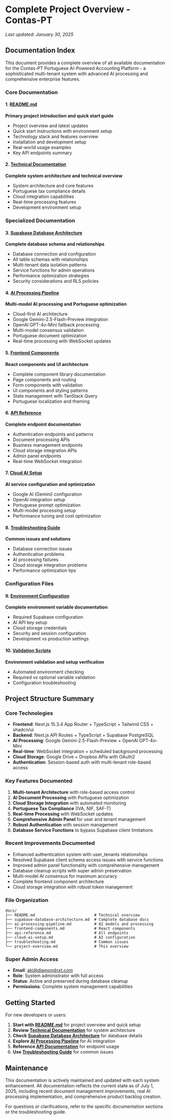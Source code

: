 # Complete Project Overview - Contas-PT

*Last updated: January 30, 2025*

## Documentation Index

This document provides a complete overview of all available documentation for the Contas-PT Portuguese AI-Powered Accounting Platform - a sophisticated multi-tenant system with advanced AI processing and comprehensive enterprise features.

### Core Documentation

#### 1. [README.md](../README.md)
**Primary project introduction and quick start guide**
- Project overview and latest updates
- Quick start instructions with environment setup
- Technology stack and features overview
- Installation and development setup
- Real-world usage examples
- Key API endpoints summary

#### 2. [Technical Documentation](README.md)
**Complete system architecture and technical overview**
- System architecture and core features
- Portuguese tax compliance details
- Cloud integration capabilities
- Real-time processing features
- Development environment setup

### Specialized Documentation

#### 3. [Supabase Database Architecture](supabase-database-architecture.md)
**Complete database schema and relationships**
- Database connection and configuration
- All table schemas with relationships
- Multi-tenant data isolation patterns
- Service functions for admin operations
- Performance optimization strategies
- Security considerations and RLS policies

#### 4. [AI Processing Pipeline](ai-processing-pipeline.md)
**Multi-model AI processing and Portuguese optimization**
- Cloud-first AI architecture
- Google Gemini-2.5-Flash-Preview integration
- OpenAI GPT-4o-Mini fallback processing
- Multi-model consensus validation
- Portuguese document optimization
- Real-time processing with WebSocket updates

#### 5. [Frontend Components](frontend-components.md)
**React components and UI architecture**
- Complete component library documentation
- Page components and routing
- Form components with validation
- UI components and styling patterns
- State management with TanStack Query
- Portuguese localization and theming

#### 6. [API Reference](api-reference.md)
**Complete endpoint documentation**
- Authentication endpoints and patterns
- Document processing APIs
- Business management endpoints
- Cloud storage integration APIs
- Admin panel endpoints
- Real-time WebSocket integration

#### 7. [Cloud AI Setup](cloud-ai-setup.md)
**AI service configuration and optimization**
- Google AI (Gemini) configuration
- OpenAI integration setup
- Portuguese prompt optimization
- Multi-model processing setup
- Performance tuning and cost optimization

#### 8. [Troubleshooting Guide](troubleshooting.md)
**Common issues and solutions**
- Database connection issues
- Authentication problems
- AI processing failures
- Cloud storage integration problems
- Performance optimization tips

### Configuration Files

#### 9. [Environment Configuration](.env.example)
**Complete environment variable documentation**
- Required Supabase configuration
- AI API key setup
- Cloud storage credentials
- Security and session configuration
- Development vs production settings

#### 10. [Validation Scripts](validate-env.cjs)
**Environment validation and setup verification**
- Automated environment checking
- Required vs optional variable validation
- Configuration troubleshooting

## Project Structure Summary

### Core Technologies
- **Frontend**: Next.js 15.3.4 App Router + TypeScript + Tailwind CSS + shadcn/ui
- **Backend**: Next.js API Routes + TypeScript + Supabase PostgreSQL
- **AI Processing**: Google Gemini-2.5-Flash-Preview + OpenAI GPT-4o-Mini
- **Real-time**: WebSocket integration + scheduled background processing
- **Cloud Storage**: Google Drive + Dropbox APIs with OAuth2
- **Authentication**: Session-based auth with multi-tenant role-based access

### Key Features Documented
1. **Multi-tenant Architecture** with role-based access control
2. **AI Document Processing** with Portuguese optimization
3. **Cloud Storage Integration** with automated monitoring
4. **Portuguese Tax Compliance** (IVA, NIF, SAF-T)
5. **Real-time Processing** with WebSocket updates
6. **Comprehensive Admin Panel** for user and tenant management
7. **Robust Authentication** with session management
8. **Database Service Functions** to bypass Supabase client limitations

### Recent Improvements Documented
- Enhanced authentication system with user_tenants relationships
- Resolved Supabase client schema access issues with service functions
- Improved admin panel functionality with comprehensive management
- Database cleanup scripts with super admin preservation
- Multi-model AI consensus for maximum accuracy
- Complete frontend component architecture
- Cloud storage integration with robust token management

### File Organization
```
docs/
├── README.md                          # Technical overview
├── supabase-database-architecture.md  # Complete database docs
├── ai-processing-pipeline.md          # AI models and processing
├── frontend-components.md             # React components
├── api-reference.md                   # All endpoints
├── cloud-ai-setup.md                  # AI configuration
├── troubleshooting.md                 # Common issues
└── project-overview.md                # This overview
```

### Super Admin Access
- **Email**: aki@diamondnxt.com
- **Role**: System administrator with full access
- **Status**: Active and preserved during database cleanup
- **Permissions**: Complete system management capabilities

## Getting Started

For new developers or users:

1. **Start with [README.md](../README.md)** for project overview and quick setup
2. **Review [Technical Documentation](README.md)** for system architecture
3. **Check [Supabase Database Architecture](supabase-database-architecture.md)** for database details
4. **Explore [AI Processing Pipeline](ai-processing-pipeline.md)** for AI integration
5. **Reference [API Documentation](api-reference.md)** for endpoint usage
6. **Use [Troubleshooting Guide](troubleshooting.md)** for common issues

## Maintenance

This documentation is actively maintained and updated with each system enhancement. All documentation reflects the current state as of July 1, 2025, including recent document management improvements, real AI processing implementation, and comprehensive product backlog creation.

For questions or clarifications, refer to the specific documentation sections or the troubleshooting guide.